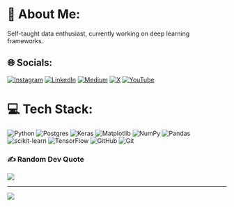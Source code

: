 # 💫 About Me:
Self-taught data enthusiast, currently working on deep learning frameworks.


## 🌐 Socials:
[![Instagram](https://img.shields.io/badge/Instagram-%23E4405F.svg?logo=Instagram&logoColor=white)](https://instagram.com/mybozkir) [![LinkedIn](https://img.shields.io/badge/LinkedIn-%230077B5.svg?logo=linkedin&logoColor=white)](https://linkedin.com/in/mybozkir) [![Medium](https://img.shields.io/badge/Medium-12100E?logo=medium&logoColor=white)](https://medium.com/@bozkirmy) [![X](https://img.shields.io/badge/X-black.svg?logo=X&logoColor=white)](https://x.com/mybozkir) [![YouTube](https://img.shields.io/badge/YouTube-%23FF0000.svg?logo=YouTube&logoColor=white)](https://youtube.com/@mybozkir) 

# 💻 Tech Stack:
![Python](https://img.shields.io/badge/python-3670A0?style=for-the-badge&logo=python&logoColor=ffdd54) ![Postgres](https://img.shields.io/badge/postgres-%23316192.svg?style=for-the-badge&logo=postgresql&logoColor=white) ![Keras](https://img.shields.io/badge/Keras-%23D00000.svg?style=for-the-badge&logo=Keras&logoColor=white) ![Matplotlib](https://img.shields.io/badge/Matplotlib-%23ffffff.svg?style=for-the-badge&logo=Matplotlib&logoColor=black) ![NumPy](https://img.shields.io/badge/numpy-%23013243.svg?style=for-the-badge&logo=numpy&logoColor=white) ![Pandas](https://img.shields.io/badge/pandas-%23150458.svg?style=for-the-badge&logo=pandas&logoColor=white) ![scikit-learn](https://img.shields.io/badge/scikit--learn-%23F7931E.svg?style=for-the-badge&logo=scikit-learn&logoColor=white) ![TensorFlow](https://img.shields.io/badge/TensorFlow-%23FF6F00.svg?style=for-the-badge&logo=TensorFlow&logoColor=white) ![GitHub](https://img.shields.io/badge/github-%23121011.svg?style=for-the-badge&logo=github&logoColor=white) ![Git](https://img.shields.io/badge/git-%23F05033.svg?style=for-the-badge&logo=git&logoColor=white)

### ✍️ Random Dev Quote
![](https://quotes-github-readme.vercel.app/api?type=vetical&theme=tokyonight)

---
[![](https://visitcount.itsvg.in/api?id=mybozkir&icon=5&color=6)](https://visitcount.itsvg.in)

<!-- Proudly created with GPRM ( https://gprm.itsvg.in ) -->

